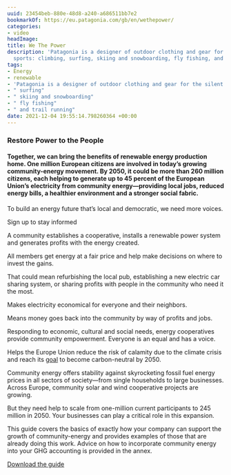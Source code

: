 ```yaml
---
uuid: 23454beb-880e-48d8-a240-a686511bb7e2
bookmarkOf: https://eu.patagonia.com/gb/en/wethepower/
categories:
- video
headImage:
title: We The Power
description: 'Patagonia is a designer of outdoor clothing and gear for the silent
  sports: climbing, surfing, skiing and snowboarding, fly fishing, and trail running'
tags:
- Energy
- renewable
- 'Patagonia is a designer of outdoor clothing and gear for the silent sports: climbing'
- " surfing"
- " skiing and snowboarding"
- " fly fishing"
- " and trail running"
date: 2021-12-04 19:55:14.798260364 +00:00
---
```


### Restore Power to the People

#### Together, we can bring the benefits of renewable energy production home. One million European citizens are involved in today’s growing community-energy movement. By 2050, it could be more than 260 million citizens, each helping to generate up to 45 percent of the European Union’s electricity from community energy—providing local jobs, reduced energy bills, a healthier environment and a stronger social fabric.

To build an energy future that’s local and democratic, we need more voices.

Sign up to stay informed

A community establishes a cooperative, installs a renewable power system and generates profits with the energy created.

All members get energy at a fair price and help make decisions on where to invest the gains.

That could mean refurbishing the local pub, establishing a new electric car sharing system, or sharing profits with people in the community who need it the most.

Makes electricity economical for everyone and their neighbors.

Means money goes back into the community by way of profits and jobs.

Responding to economic, cultural and social needs, energy cooperatives provide community empowerment. Everyone is an equal and has a voice.

Helps the Europe Union reduce the risk of calamity due to the climate crisis and reach its [goal](https://ec.europa.eu/clima/policies/strategies/2050_en) to become carbon-neutral by 2050.

Community energy offers stability against skyrocketing fossil fuel energy prices in all sectors of society—from single households to large businesses. Across Europe, community solar and wind cooperative projects are growing.

But they need help to scale from one-million current participants to 245 million in 2050. Your businesses can play a critical role in this expansion.

This guide covers the basics of exactly how your company can support the growth of community-energy and provides examples of those that are already doing this work. Advice on how to incorporate community energy into your GHG accounting is provided in the annex.

[Download the guide](https://eu.patagonia.com/on/demandware.static/-/Library-Sites-PatagoniaShared/default/dw279d8d32/PDF-EU/Patagonia-WTP-Biz-Guide-UK.pdf)